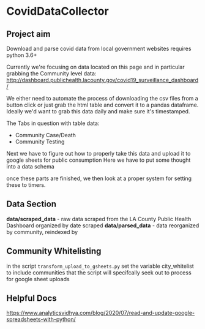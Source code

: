 # CovidDataCollector

## Project aim
Download and parse covid data from local government websites
requires python 3.6+

Currently we're focusing on data located on this page and in particular grabbing the Community level data:
http://dashboard.publichealth.lacounty.gov/covid19_surveillance_dashboard/

We either need to automate the process of downloading the csv files from a button click or just grab the html table and convert it to a pandas dataframe. Ideally we'd want to grab this data daily and make sure it's timestamped. 

The Tabs in question with table data:
- Community Case/Death
- Community Testing


Next we have to figure out how to properly take this data and upload it to google sheets for public consumption 
Here we have to put some thought into a data schema 

once these parts are finished, we then look at a proper system for setting these to timers.

## Data Section
**data/scraped_data** - raw data scraped from the LA County Public Health Dashboard organized by date scraped
**data/parsed_data** - data reorganized by community, reindexed by  

## Community Whitelisting 
in the script `transform_upload_to_gsheets.py` set the variable city_whitelist to include communities that the
script will specifcally seek out to process for google sheet uploads

## Helpful Docs 
https://www.analyticsvidhya.com/blog/2020/07/read-and-update-google-spreadsheets-with-python/
